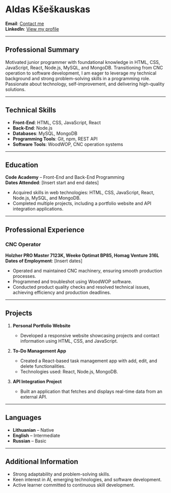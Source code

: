 # Aldas Kšeškauskas

**Email**: [Contact me](mailto:aldas.kse@gmail.com)  
**LinkedIn**: [View my profile](https://www.linkedin.com/in/aldas-kšenkauskas-0995982b4)

---

## Professional Summary
Motivated junior programmer with foundational knowledge in HTML, CSS, JavaScript, React, Node.js, MySQL, and MongoDB. Transitioning from CNC operation to software development, I am eager to leverage my technical background and strong problem-solving skills in a programming role. Passionate about technology, self-improvement, and delivering high-quality solutions.

---

## Technical Skills
- **Front-End**: HTML, CSS, JavaScript, React  
- **Back-End**: Node.js  
- **Databases**: MySQL, MongoDB  
- **Programming Tools**: Git, npm, REST API  
- **Software Tools**: WoodWOP, CNC operation systems

---

## Education
**Code Academy** – Front-End and Back-End Programming  
**Dates Attended**: [Insert start and end dates]  
- Acquired skills in web technologies: HTML, CSS, JavaScript, React, Node.js, MySQL, and MongoDB.  
- Completed multiple projects, including a portfolio website and API integration applications.

---

## Professional Experience
### CNC Operator  
**Holzher PRO Master 7123K, Weeke Optimat BP85, Homag Venture 316L**  
**Dates of Employment**: [Insert dates]  
- Operated and maintained CNC machinery, ensuring smooth production processes.  
- Programmed and troubleshot using WoodWOP software.  
- Conducted product quality checks and resolved technical issues, achieving efficiency and production deadlines.

---

## Projects
1. **Personal Portfolio Website**  
   - Developed a responsive website showcasing projects and contact information using HTML, CSS, and JavaScript.

2. **To-Do Management App**  
   - Created a React-based task management app with add, edit, and delete functionalities.  
   - Technologies used: React, Node.js, MongoDB.

3. **API Integration Project**  
   - Built an application that fetches and displays real-time data from an external API.

---

## Languages
- **Lithuanian** – Native  
- **English** – Intermediate  
- **Russian** – Basic

---

## Additional Information
- Strong adaptability and problem-solving skills.  
- Keen interest in AI, emerging technologies, and software development.  
- Active learner committed to continuous skill development.



